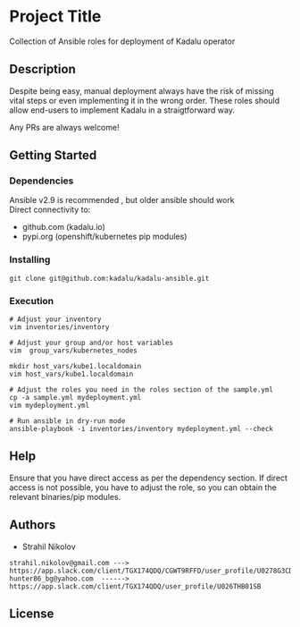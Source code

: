 # Project Title

Collection of Ansible roles for deployment of Kadalu operator

## Description

Despite being easy, manual deployment always have the risk of missing vital steps or even implementing it in the wrong order.
These roles should allow end-users to implement Kadalu in a straigtforward way.

Any PRs are always welcome!

## Getting Started

### Dependencies

Ansible v2.9 is recommended , but older ansible should work  
Direct connectivity to:
  - github.com (kadalu.io)
  - pypi.org (openshift/kubernetes pip modules)

### Installing
```
git clone git@github.com:kadalu/kadalu-ansible.git
```
### Execution

```
# Adjust your inventory
vim inventories/inventory

# Adjust your group and/or host variables
vim  group_vars/kubernetes_nodes

mkdir host_vars/kube1.localdomain
vim host_vars/kube1.localdomain

# Adjust the roles you need in the roles section of the sample.yml
cp -a sample.yml mydeployment.yml
vim mydeployment.yml

# Run ansible in dry-run mode
ansible-playbook -i inventories/inventory mydeployment.yml --check

```

## Help

Ensure that you have direct access as per the dependency section.
If direct access is not possible, you have to adjust the role,
so you can obtain the relevant binaries/pip modules.

## Authors

- Strahil Nikolov 
```
strahil.nikolov@gmail.com ---> https://app.slack.com/client/TGX174QDQ/CGWT9RFFD/user_profile/U0278G3CD5W
hunter86_bg@yahoo.com  ------> https://app.slack.com/client/TGX174QDQ/user_profile/U026THB01SB
```

## License

<To be discussed>

